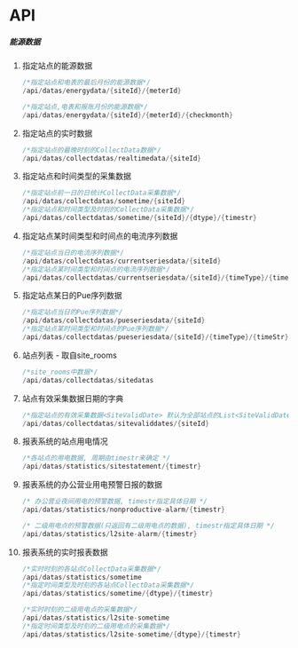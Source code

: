 # API

##### 能源数据

1. 指定站点的能源数据
   
   ```csharp
   /*指定站点和电表的最后月份的能源数据*/
   /api/datas/energydata/{siteId}/{meterId}
   
   /*指定站点,电表和报账月份的能源数据*/
   /api/datas/energydata/{siteId}/{meterId}/{checkmonth}
   ```

2. 指定站点的实时数据
   
   ```csharp
   /*指定站点的最晚时刻的CollectData数据*/
   /api/datas/collectdatas/realtimedata/{siteId}
   ```

3. 指定站点和时间类型的采集数据
   
   ```csharp
   /*指定站点前一日的日统计CollectData采集数据*/
   /api/datas/collectdatas/sometime/{siteId}
   /*指定站点和时间类型及时刻的CollectData采集数据*/
   /api/datas/collectdatas/sometime/{siteId}/{dtype}/{timestr}
   ```

4. 指定站点某时间类型和时间点的电流序列数据
   
   ```csharp
   /*指定站点当日的电流序列数据*/
   /api/datas/collectdatas/currentseriesdata/{siteId}
   /*指定站点某时间类型和时间点的电流序列数据*/
   /api/datas/collectdatas/currentseriesdata/{siteId}/{timeType}/{timeStr}
   ```

5. 指定站点某日的Pue序列数据
   
   ```csharp
   /*指定站点当日的Pue序列数据*/
   /api/datas/collectdatas/pueseriesdata/{siteId}
   /*指定站点某时间类型和时间点的Pue序列数据*/
   /api/datas/collectdatas/pueseriesdata/{siteId}/{timeType}/{timeStr}
   ```

6. 站点列表 - 取自site_rooms
   
   ```csharp
   /*site_rooms中数据*/
   /api/datas/collectdatas/sitedatas
   ```

7. 站点有效采集数据日期的字典
   
   ```csharp
   /*指定站点的有效采集数据<SiteValidDate> 默认为全部站点的List<SiteValidDate> */
   /api/datas/collectdatas/sitevaliddates/{siteId}
   ```

8. 报表系统的站点用电情况
   
   ```csharp
   /*各站点的用电数据, 周期由timestr来确定 */
   /api/datas/statistics/sitestatement/{timestr}
   ```

9. 报表系统的办公营业用电预警日报的数据
   
   ```csharp
   /* 办公营业夜间用电的预警数据, timestr指定具体日期 */
   /api/datas/statistics/nonproductive-alarm/{timestr}
   
   /* 二级用电点的预警数据(只返回有二级用电点的数据), timestr指定具体日期 */
   /api/datas/statistics/l2site-alarm/{timestr}
   ```

10. 报表系统的实时报表数据
    
    ```csharp
    /*实时时刻的各站点CollectData采集数据*/
    /api/datas/statistics/sometime
    /*指定时间类型及时刻的各站点CollectData采集数据*/
    /api/datas/statistics/sometime/{dtype}/{timestr}
    
    /*实时时刻的二级用电点的采集数据*/
    /api/datas/statistics/l2site-sometime
    /*指定时间类型及时刻的二级用电点的采集数据*/
    /api/datas/statistics/l2site-sometime/{dtype}/{timestr}
    
    
    ```
